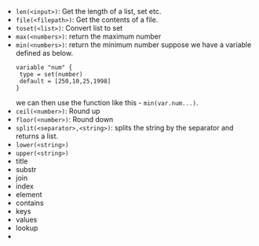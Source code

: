 - `len(<input>)`: Get the length of a list, set etc.
- `file(<filepath>)`: Get the contents of a file.
- `toset(<list>)`: Convert list to set
- `max(<numbers>)`: return the maximum number
- `min(<numbers>)`: return the minimum number
	suppose we have a variable defined as below.
	```hcl
	variable "num" {
	 type = set(number)
	 default = [250,10,25,1998]
	}
	```
	we can then use the function like this - `min(var.num...)`.
- `ceil(<number>)`: Round up
- `floor(<number>)`: Round down
- `split(<separator>,<string>)`: splits the string by the separator and returns a list.
- `lower(<string>)`
- `upper(<string>)`
- title
- substr
- join
- index
- element
- contains
- keys
- values
- lookup
- 